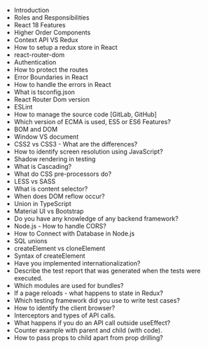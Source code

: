 - Introduction
- Roles and Responsibilities
- React 18 Features
- Higher Order Components
- Context API VS Redux
- How to setup a redux store in React
- react-router-dom
- Authentication
- How to protect the routes
- Error Boundaries in React
- How to handle the errors in React
- What is tsconfig.json
- React Router Dom version
- ESLint
- How to manage the source code [GitLab, GitHub]
- Which version of ECMA is used, ES5 or ES6 Features?
- BOM and DOM
- Window VS document
- CSS2 vs CSS3 - What are the differences?
- How to identify screen resolution using JavaScript?
- Shadow rendering in testing
- What is Cascading?
- What do CSS pre-processors do?
- LESS vs SASS
- What is content selector?
- When does DOM reflow occur?
- Union in TypeScript
- Material UI vs Bootstrap
- Do you have any knowledge of any backend framework?
- Node.js - How to handle CORS?
- How to Connect with Database in Node.js
- SQL unions
- createElement vs cloneElement
- Syntax of createElement
- Have you implemented internationalization?
- Describe the test report that was generated when the tests were executed.
- Which modules are used for bundles?
- If a page reloads - what happens to state in Redux?
- Which testing framework did you use to write test cases?
- How to identify the client browser?
- Interceptors and types of API calls.
- What happens if you do an API call outside useEffect?
- Counter example with parent and child (with code).
- How to pass props to child apart from prop drilling?
